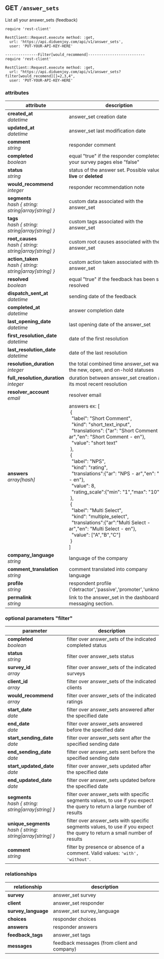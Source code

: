## GET `/answer_sets`

List all your answer_sets (feedback)

```ruby--Rails
require 'rest-client'

RestClient::Request.execute method: :get,
  url: 'https://api.diduenjoy.com/api/v1/answer_sets',
  user: 'PUT-YOUR-API-KEY-HERE'

---------------Filter[would_recommend]--------------------------
require 'rest-client'

RestClient::Request.execute method: :get,
  url: "https://api.diduenjoy.com/api/v1/answer_sets?filter[would_recomend][]=2,3,4",
  user: 'PUT-YOUR-API-KEY-HERE'
```

### attributes

attribute          | description
------------- | -------------
__created_at__<br>_datetime_  | answer_set creation date
__updated_at__<br>_datetime_  | answer_set last modification date
__comment__<br>_string_ | responder comment
__completed__<br>_boolean_ | equal "true" if the responder completed all your survey pages else "false"
__status__<br>_string_ | status of the answer set. Possible values: <b>live</b> or <b>deleted</b>
__would_recommend__<br>_integer_ | responder recommendation note
__segments__<br>_hash { string: string&#124;array[string] }_ | custom data associated with the answer_set
__tags__<br>_hash { string: string&#124;array[string] }_ | custom tags associated with the answer_set
__root_causes__<br>_hash { string: string&#124;array[string] }_ | custom root causes associated with the answer_set
__action_taken__<br>_hash { string: string&#124;array[string] }_ | custom action taken associated with the answer_set
__resolved__<br>_boolean_ | equal "true" if the feedback has been set to resolved
__dispatch_sent_at__<br>_datetime_  | sending date of the feedback
__completed_at__<br>_datetime_  | answer completion date
__last_opening_date__<br>_datetime_ | last opening date of the answer_set
__first_resolution_date__<br>_datetime_ | date of the first resolution
__last_resolution_date__<br>_datetime_ | date of the last resolution
__resolution_duration__<br>_integer_  | the total combined time answer_set was in the new, open, and on-hold statuses
__full_resolution_duration__<br>_integer_  | duration between answer_set creation and its most recent resolution
__resolver_account__<br>_email_ | resolver email
__answers__<br>_array[hash]_ | answers ex: [<br>&nbsp;{<br>&nbsp;&nbsp;"label": "Short Comment",<br>&nbsp;&nbsp;"kind": "short_text_input",<br>&nbsp;&nbsp;"translations": {"ar": "Short Comment - ar","en": "Short Comment - en"},<br>&nbsp;&nbsp;"value": "short text"<br>&nbsp;},<br>&nbsp;{<br>&nbsp;&nbsp;"label": "NPS",<br>&nbsp;&nbsp;"kind": "rating",<br>&nbsp;&nbsp;"translations":{"ar": "NPS - ar","en": "NPS - en"},<br>&nbsp;&nbsp;"value": 8,<br>&nbsp;&nbsp;"rating_scale":{"min": "1","max": "10"}<br>&nbsp;},<br>&nbsp;{<br>&nbsp;&nbsp;"label": "Multi Select",<br>&nbsp;&nbsp;"kind": "multiple_select",<br>&nbsp;&nbsp;"translations":{"ar":"Multi Select - ar","en": "Multi Select - en"},<br>&nbsp;&nbsp;"value": ["A","B","C"]<br>&nbsp;}<br>]
__company_language__<br>_string_ | language of the company
__comment_translation__<br>_string_ | comment translated into company language
__profile__<br>_string_ | respondent profile ('detractor','passive','promoter','unknown')
__permalink__<br>_string_ | link to the answer_set in the dashboard messaging section.

### optional parameters "filter"

parameter          | description
------------- |-------------
__completed__<br>_boolean_ | filter over answer_sets of the indicated completed status
__status__<br>_string_ | filter over answer_sets status
__survey_id__<br>_array_  | filter over answer_sets of the indicated surveys
__client_id__<br>_array_ | filter over answer_sets of the indicated clients
__would_recommend__<br>_array_  | filter over answer_sets of the indicated ratings
__start_date__<br>_date_ | filter over answer_sets answered after the specified date
__end_date__<br>_date_ | filter over answer_sets answered before the specified date
__start_sending_date__<br>_date_ | filter over answer_sets sent after the specified sending date
__end_sending_date__<br>_date_ | filter over answer_sets sent before the specified sending date
__start_updated_date__<br>_date_ | filter over answer_sets updated after the specified date
__end_updated_date__<br>_date_ | filter over answer_sets updated before the specified date
__segments__<br>_hash { string: string&#124;array[string] }_ | filter over answer_sets with specific segments values, to use if you expect the query to return a large number of results
__unique_segments__<br>_hash { string: string&#124;array[string] }_ | filter over answer_sets with specific segments values, to use if you expect the query to return a small number of results
__comment__<br>_string_ | filter by presence or absence of a comment. Valid values: `'with', 'without'`.

### relationships

relationship          | description
------------------------------ | -------------
__survey__  | answer_set survey
__client__  | answer_set responder
__survey_language__  | answer_set survey_language
__choices__  | responder choices
__answers__  | responder answers
__feedback_tags__  | answer_set tags
__messages__ | feedback messages (from client and company)
